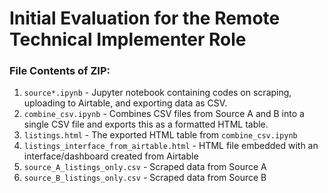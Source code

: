 # Initial Evaluation for the Remote Technical Implementer Role
### File Contents of ZIP:
1. `source*.ipynb` - Jupyter notebook containing codes on scraping, uploading to Airtable, and exporting data as CSV.
2. `combine_csv.ipynb` - Combines CSV files from Source A and B into a single CSV file and exports this as a formatted HTML table.
3. `listings.html` - The exported HTML table from `combine_csv.ipynb`
4. `listings_interface_from_airtable.html` - HTML file embedded with an interface/dashboard created from Airtable
5. `source_A_listings_only.csv` - Scraped data from Source A
6. `source_B_listings_only.csv` - Scraped data from Source B